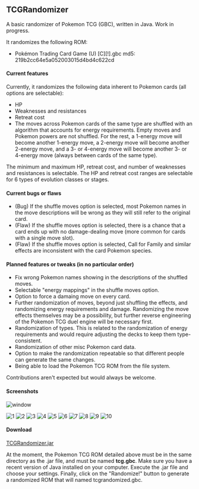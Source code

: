 ## TCGRandomizer
A basic randomizer of Pokemon TCG (GBC), written in Java. Work in progress.

It randomizes the following ROM:
* Pokémon Trading Card Game (U) [C][!].gbc md5: 219b2cc64e5a052003015d4bd4c622cd

#### <b>Current features</b>

Currently, it randomizes the following data inherent to Pokemon cards (all options are selectable):
* HP
* Weaknesses and resistances
* Retreat cost
* The moves across Pokemon cards of the same type are shuffled with an algorithm that accounts for energy requirements. Empty moves and Pokemon powers are not shuffled. For the rest, a 1-energy move will become another 1-energy move, a 2-energy move will become another 2-energy move, and a 3- or 4-energy move will become another 3- or 4-energy move (always between cards of the same type).

The minimum and maximum HP, retreat cost, and number of weaknesses and resistances is selectable. The HP and retreat cost ranges are selectable for 6 types of evolution classes or stages.

#### <b>Current bugs or flaws</b>

* (Bug) If the shuffle moves option is selected, most Pokemon names in the move descriptions will be wrong as they will still refer to the original card.
* (Flaw) If the shuffle moves option is selected, there is a chance that a card ends up with no damage-dealing move (more common for cards with a single move slot).
* (Flaw) If the shuffle moves option is selected, Call for Family and similar effects are inconsistent with the card Pokemon species.

#### <b>Planned features or tweaks (in no particular order)</b>

* Fix wrong Pokemon names showing in the descriptions of the shuffled moves.
* Selectable "energy mappings" in the shuffle moves option.
* Option to force a damaing move on every card.
* Further randomization of moves, beyond just shuffling the effects, and randomizing energy requirements and damage. Randomizing the move effects themselves may be a possibility, but further reverse engineering of the Pokemon TCG duel engine will be necessary first.
* Randomization of types. This is related to the randomization of energy requirements and would require adjusting the decks to keep them type-consistent. 
* Randomization of other misc Pokemon card data.
* Option to make the randomization repeatable so that different people can generate the same changes.
* Being able to load the Pokemon TCG ROM from the file system.

Contributions aren't expected but would always be welcome.

#### <b>Screenshots</b>

![window](https://raw.githubusercontent.com/xCrystal/TCGRandomizer/master/screenshots/window.png)

![1](https://raw.githubusercontent.com/xCrystal/TCGRandomizer/master/screenshots/1.bmp)
![2](https://raw.githubusercontent.com/xCrystal/TCGRandomizer/master/screenshots/2.bmp)
![3](https://raw.githubusercontent.com/xCrystal/TCGRandomizer/master/screenshots/3.bmp)
![4](https://raw.githubusercontent.com/xCrystal/TCGRandomizer/master/screenshots/4.bmp)
![5](https://raw.githubusercontent.com/xCrystal/TCGRandomizer/master/screenshots/5.bmp)
![6](https://raw.githubusercontent.com/xCrystal/TCGRandomizer/master/screenshots/6.bmp)
![7](https://raw.githubusercontent.com/xCrystal/TCGRandomizer/master/screenshots/7.bmp)
![8](https://raw.githubusercontent.com/xCrystal/TCGRandomizer/master/screenshots/8.bmp)
![9](https://raw.githubusercontent.com/xCrystal/TCGRandomizer/master/screenshots/9.bmp)
![10](https://raw.githubusercontent.com/xCrystal/TCGRandomizer/master/screenshots/10.bmp)

#### <b>Download</b>

[TCGRandomizer.jar](TCGRandomizer.jar?raw=true)

At the moment, the Pokemon TCG ROM detailed above must be in the same directory as the .jar file, and must be named <b>tcg.gbc</b>. Make sure you have a recent version of Java installed on your computer. Execute the .jar file and choose your settings. Finally, click on the "Randomize!" button to generate a randomized ROM that will named tcgrandomized.gbc.
